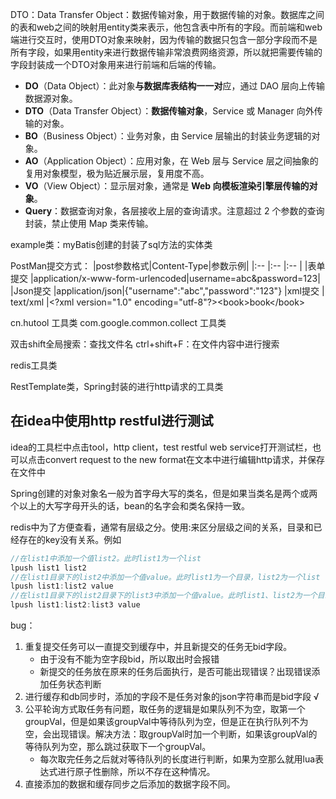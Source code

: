 DTO：Data Transfer Object：数据传输对象，用于数据传输的对象。数据库之间的表和web之间的映射用entity类来表示，他包含表中所有的字段。而前端和web端进行交互时，使用DTO对象来映射，因为传输的数据只包含一部分字段而不是所有字段，如果用entity来进行数据传输非常浪费网络资源，所以就把需要传输的字段封装成一个DTO对象用来进行前端和后端的传输。

* **DO**（Data Object）：此对象**与数据库表结构一一对**应，通过 DAO 层向上传输数据源对象。
* **DTO**（Data Transfer Object）：**数据传输对象**，Service 或 Manager 向外传输的对象。
* **BO**（Business Object）：业务对象，由 Service 层输出的封装业务逻辑的对象。
* **AO**（Application Object）：应用对象，在 Web 层与 Service 层之间抽象的复用对象模型，极为贴近展示层，复用度不高。
* **VO**（View Object）：显示层对象，通常是 **Web 向模板渲染引擎层传输的对象**。
* **Query**：数据查询对象，各层接收上层的查询请求。注意超过 2 个参数的查询封装，禁止使用 Map 类来传输。

example类：myBatis创建的封装了sql方法的实体类

PostMan提交方式：
|post参数格式|Content-Type|参数示例|
|:--        |:--        |:--      |
|表单提交    |application/x-www-form-urlencoded|username=abc&password=123|
|Json提交   |application/json|{"username":"abc","password":"123"}
|xml提交    | text/xml  |\<?xml version="1.0" encoding="utf-8"?>\<book>book\</book>


cn.hutool 工具类
com.google.common.collect 工具类

双击shift全局搜索：查找文件名
ctrl+shift+F：在文件内容中进行搜索

redis工具类

RestTemplate类，Spring封装的进行http请求的工具类

## 在idea中使用http restful进行测试
idea的工具栏中点击tool，http client，test restful web service打开测试栏，也可以点击convert request to the new format在文本中进行编辑http请求，并保存在文件中

Spring创建的对象对象名一般为首字母大写的类名，但是如果当类名是两个或两个以上的大写字母开头的话，bean的名字会和类名保持一致。

redis中为了方便查看，通常有层级之分。使用:来区分层级之间的关系，目录和已经存在的key没有关系。例如 
```java
//在list1中添加一个值list2。此时list1为一个list
lpush list1 list2
//在list1目录下的list2中添加一个值value。此时list1为一个目录，list2为一个list
lpush list1:list2 value
//在list1目录下的list2目录下的list3中添加一个值value。此时list1、list2为一个目录，list3为list
lpush list1:list2:list3 value

```


bug：
1. 重复提交任务可以一直提交到缓存中，并且新提交的任务无bid字段。
    * 由于没有不能为空字段bid，所以取出时会报错
    * 新提交的任务放在原来的任务后面执行，是否可能出现错误？出现错误添加任务状态判断
2. 进行缓存和db同步时，添加的字段不是任务对象的json字符串而是bid字段  √
3. 公平轮询方式取任务有问题，取任务的逻辑是如果队列不为空，取第一个groupVal，但是如果该groupVal中等待队列为空，但是正在执行队列不为空，会出现错误。解决方法：取groupVal时加一个判断，如果该groupVal的等待队列为空，那么跳过获取下一个groupVal。
    * 每次取完任务之后就对等待队列的长度进行判断，如果为空那么就用lua表达式进行原子性删除，所以不存在这种情况。
4. 直接添加的数据和缓存同步之后添加的数据字段不同。